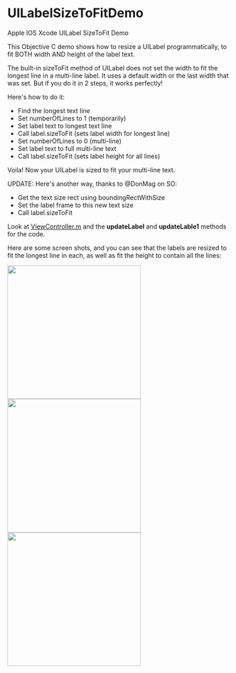 # UILabelSizeToFitDemo
Apple IOS Xcode UILabel SizeToFit Demo

This Objective C demo shows how to resize a UILabel programmatically, to fit BOTH width AND height of the label text.

The built-in sizeToFit method of UILabel does not set the width to fit the longest line in a multi-line label.  It uses a default width or the last width that was set.  But if you do it in 2 steps, it works perfectly!

Here's how to do it:

* Find the longest text line
* Set numberOfLines to 1 (temporarily)
* Set label text to longest text line
* Call label.sizeToFit (sets label width for longest line)
* Set numberOfLines to 0 (multi-line)
* Set label text to full multi-line text
* Call label.sizeToFit (sets label height for all lines)

Voila!  Now your UILabel is sized to fit your multi-line text.

UPDATE:  Here's another way, thanks to @DonMag on SO:

* Get the text size rect using boundingRectWithSize
* Set the label frame to this new text size
* Call label.sizeToFit

Look at [ViewController.m](https://github.com/ByteSlinger/UILabelSizeToFitDemo/blob/master/UILabelSizeToFitDemo/ViewController.m) and the **updateLabel** and **updateLable1** methods for the code.

Here are some screen shots, and you can see that the labels are resized to fit the longest line in each, as well as fit the height to contain all the lines:

<img height="300" src="https://github.com/ByteSlinger/UILabelSizeToFitDemo/blob/master/1.png?raw=true" /> <img height="300" src="https://github.com/ByteSlinger/UILabelSizeToFitDemo/blob/master/2.png?raw=true" /> <img height="300" src="https://github.com/ByteSlinger/UILabelSizeToFitDemo/blob/master/3.png?raw=true" />
